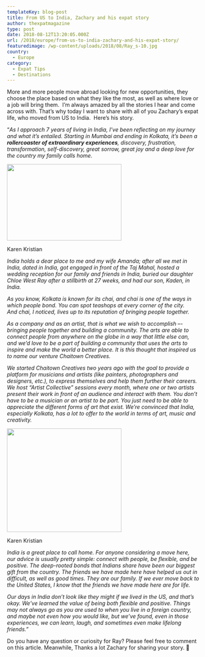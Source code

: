 ```yaml
---
templateKey: blog-post
title: From US to India, Zachary and his expat story
author: thexpatmagazine
type: post
date: 2018-08-12T13:20:05.000Z
url: /2018/europe/from-us-to-india-zachary-and-his-expat-story/
featuredimage: /wp-content/uploads/2018/08/Ray_s-10.jpg
country:
  - Europe
category:
  - Expat Tips
  - Destinations
---
```


More and more people move abroad looking for new opportunities, they choose the place based on what they like the most, as well as where love or a job will bring them.  I&#8217;m always amazed by all the stories I hear and come across with. That&#8217;s why today I want to share with all of you Zachary&#8217;s expat life, who moved from US to India.  Here&#8217;s his story.

&#8220;_As I approach 7 years of living in India, I’ve been reflecting on my journey and what it’s entailed. Starting in Mumbai and ending in Kolkata, it’s been a **rollercoaster of extraordinary experiences**, discovery, frustration, transformation, self-discovery, great sorrow, great joy and a deep love for the country my family calls home._

<div id="attachment_1088">
  <img src="/img/uploads/2018/08/Ray-300x200.jpg" alt="" width="300" height="200" srcset="/img/uploads/2018/08/Ray-300x200.jpg 300w, /img/uploads/2018/08/Ray-768x512.jpg 768w, /img/uploads/2018/08/Ray.jpg 960w" sizes="(max-width: 300px) 100vw, 300px" />
  
 <p>
    Karen Kristian
  </p>
</div>

_India holds a dear place to me and my wife Amanda; after all we met in India, dated in India, got engaged in front of the Taj Mahal, hosted a wedding reception for our family and friends in India, buried our daughter Chloe West Ray after a stillbirth at 27 weeks, and had our son, Kaden, in India._

_As you know, Kolkata is known for its chai, and chai is one of the ways in which people bond. You can spot teashops at every corner of the city. And chai, I noticed, lives up to its reputation of bringing people together._

_As a company and as an artist, that is what we wish to accomplish –- bringing people together and building a community. The arts are able to connect people from anywhere on the globe in a way that little else can, and we’d love to be a part of building a community that uses the arts to inspire and make the world a better place. It is this thought that inspired us to name our venture Chaitown Creatives._

_We started Chaitown Creatives two years ago with the goal to provide a platform for musicians and artists (like painters, photographers and designers, etc.), to express themselves and help them further their careers. We host “Artist Collective” sessions every month, where one or two artists present their work in front of an audience and interact with them. You don’t have to be a musician or an artist to be part. You just need to be able to appreciate the different forms of art that exist. We’re convinced that India, especially Kolkata, has a lot to offer to the world in terms of art, music and creativity._

<div id="attachment_1090">
  <img src="/img/uploads/2018/08/travel--300x271.jpg" alt="" width="300" height="271" srcset="/img/uploads/2018/08/travel--300x271.jpg 300w, /img/uploads/2018/08/travel--768x694.jpg 768w, /img/uploads/2018/08/travel-.jpg 960w" sizes="(max-width: 300px) 100vw, 300px" />
  
 <p>
    Karen Kristian
  </p>
</div>

_India is a great place to call home. For anyone considering a move here, our advice is usually pretty simple: connect with people, be flexible, and be positive. The deep-rooted bonds that Indians share have been our biggest gift from the country. The friends we have made here have helped us out in difficult, as well as good times. They are our family. If we ever move back to the United States, I know that the friends we have made here are for life._

_Our days in India don’t look like they might if we lived in the US, and that’s okay. We’ve learned the value of being both flexible and positive. Things may not always go as you are used to when you live in a foreign country, and maybe not even how you would like, but we’ve found, even in those experiences, we can learn, laugh, and sometimes even make lifelong friends.&#8221;_

Do you have any question or curiosity for Ray? Please feel free to comment on this article. Meanwhile, Thanks a lot Zachary for sharing your story. 🙂
